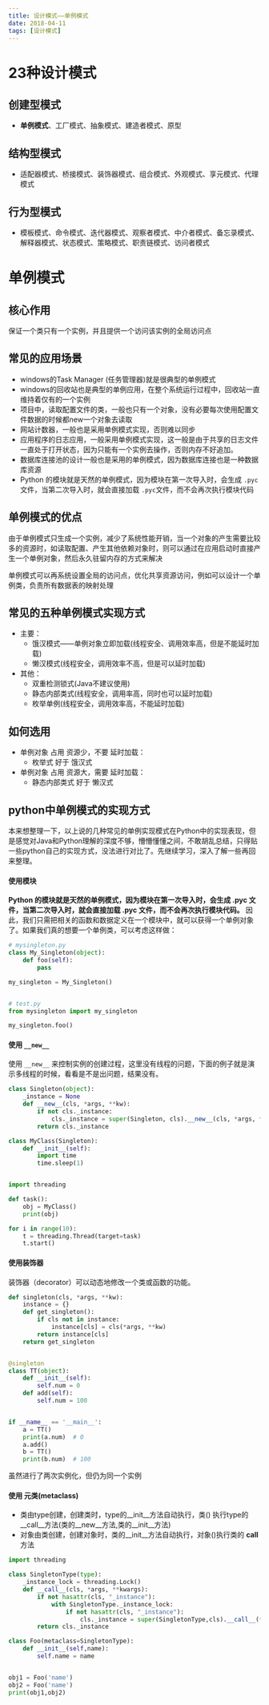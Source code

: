 ```yaml
---
title: 设计模式——单例模式
date: 2018-04-11
tags: [设计模式]
---
```


# 23种设计模式

## 创建型模式

- **单例模式**、工厂模式、抽象模式、建造者模式、原型

## 结构型模式

- 适配器模式、桥接模式、装饰器模式、组合模式、外观模式、享元模式、代理模式

## 行为型模式

- 模板模式、命令模式、迭代器模式、观察者模式、中介者模式、备忘录模式、解释器模式、状态模式、策略模式、职责链模式、访问者模式

<!--more-->

# 单例模式

## 核心作用

保证一个类只有一个实例，并且提供一个访问该实例的全局访问点

## 常见的应用场景

- windows的Task Manager (任务管理器)就是很典型的单例模式
- windows的回收站也是典型的单例应用，在整个系统运行过程中，回收站一直维持着仅有的一个实例
- 项目中，读取配置文件的类，一般也只有一个对象，没有必要每次使用配置文件数据的时候都new一个对象去读取
- 网站计数器，一般也是采用单例模式实现，否则难以同步
- 应用程序的日志应用，一般采用单例模式实现，这一般是由于共享的日志文件一直处于打开状态，因为只能有一个实例去操作，否则内存不好追加。
- 数据库连接池的设计一般也是采用的单例模式，因为数据库连接也是一种数据库资源
- Python 的模块就是天然的单例模式，因为模块在第一次导入时，会生成 `.pyc` 文件，当第二次导入时，就会直接加载 `.pyc`文件，而不会再次执行模块代码

## 单例模式的优点

由于单例模式只生成一个实例，减少了系统性能开销，当一个对象的产生需要比较多的资源时，如读取配置、产生其他依赖对象时，则可以通过在应用启动时直接产生一个单例对象，然后永久驻留内存的方式来解决

单例模式可以再系统设置全局的访问点，优化共享资源访问，例如可以设计一个单例类，负责所有数据表的映射处理

## 常见的五种单例模式实现方式

- 主要：
  + 饿汉模式——单例对象立即加载(线程安全、调用效率高，但是不能延时加载)
  - 懒汉模式(线程安全，调用效率不高，但是可以延时加载)
- 其他：
  + 双重检测锁式(Java不建议使用)
  + 静态内部类式(线程安全，调用率高，同时也可以延时加载)
  + 枚举单例(线程安全，调用效率高，不能延时加载)

## 如何选用

- 单例对象 占用 资源少，不要 延时加载：
  + 枚举式 好于 饿汉式
- 单例对象 占用 资源大，需要 延时加载：
  + 静态内部类式 好于 懒汉式

## python中单例模式的实现方式

本来想整理一下，以上说的几种常见的单例实现模式在Python中的实现表现，但是感觉对Java和Python理解的深度不够，懵懵懂懂之间，不敢胡乱总结，只得贴一些python自己的实现方式，没法进行对比了。先继续学习，深入了解一些再回来整理。

#### 使用模块

**Python 的模块就是天然的单例模式，因为模块在第一次导入时，会生成 .pyc 文件，当第二次导入时，就会直接加载 .pyc 文件，而不会再次执行模块代码。** 因此，我们只需把相关的函数和数据定义在一个模块中，就可以获得一个单例对象了。如果我们真的想要一个单例类，可以考虑这样做：

```python
# mysingleton.py
class My_Singleton(object):
    def foo(self):
        pass

my_singleton = My_Singleton()


# test.py
from mysingleton import my_singleton

my_singleton.foo()
```

#### 使用 `__new__`

使用 `__new__` 来控制实例的创建过程，这里没有线程的问题，下面的例子就是演示多线程的时候，看看是不是出问题，结果没有。

```python
class Singleton(object):
    _instance = None
    def __new__(cls, *args, **kw):
        if not cls._instance:
            cls._instance = super(Singleton, cls).__new__(cls, *args, **kw)  
        return cls._instance  

class MyClass(Singleton):  
    def __init__(self):
        import time
        time.sleep(1)


import threading

def task():
    obj = MyClass()
    print(obj)

for i in range(10):
	t = threading.Thread(target=task)
	t.start()

```

#### 使用装饰器

装饰器（decorator）可以动态地修改一个类或函数的功能。

```python
def singleton(cls, *args, **kw):
    instance = {}
    def get_singleton():
        if cls not in instance:
            instance[cls] = cls(*args, **kw)
        return instance[cls]
    return get_singleton


@singleton
class TT(object):
    def __init__(self):
        self.num = 0
    def add(self):
        self.num = 100


if __name__ == '__main__':
    a = TT()
    print(a.num)  # 0
    a.add()
    b = TT()
    print(b.num)  # 100
```

虽然进行了两次实例化，但仍为同一个实例

#### 使用 元类(metaclass)

- 类由type创建，创建类时，type的__init__方法自动执行，类() 执行type的 __call__方法(类的__new__方法,类的__init__方法)
- 对象由类创建，创建对象时，类的__init__方法自动执行，对象()执行类的 __call__ 方法


```python
import threading

class SingletonType(type):
    _instance_lock = threading.Lock()
    def __call__(cls, *args, **kwargs):
        if not hasattr(cls, "_instance"):
            with SingletonType._instance_lock:
                if not hasattr(cls, "_instance"):
                    cls._instance = super(SingletonType,cls).__call__(*args, **kwargs)
        return cls._instance

class Foo(metaclass=SingletonType):
    def __init__(self,name):
        self.name = name


obj1 = Foo('name')
obj2 = Foo('name')
print(obj1,obj2)
```